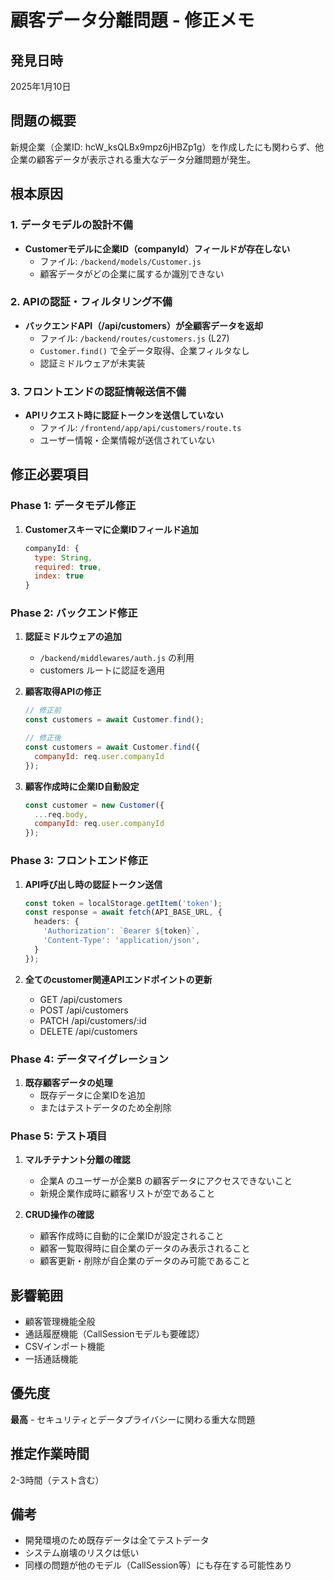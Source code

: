 # 顧客データ分離問題 - 修正メモ

## 発見日時
2025年1月10日

## 問題の概要
新規企業（企業ID: hcW_ksQLBx9mpz6jHBZp1g）を作成したにも関わらず、他企業の顧客データが表示される重大なデータ分離問題が発生。

## 根本原因

### 1. データモデルの設計不備
- **Customerモデルに企業ID（companyId）フィールドが存在しない**
  - ファイル: `/backend/models/Customer.js`
  - 顧客データがどの企業に属するか識別できない

### 2. APIの認証・フィルタリング不備
- **バックエンドAPI（/api/customers）が全顧客データを返却**
  - ファイル: `/backend/routes/customers.js` (L27)
  - `Customer.find()` で全データ取得、企業フィルタなし
  - 認証ミドルウェアが未実装

### 3. フロントエンドの認証情報送信不備
- **APIリクエスト時に認証トークンを送信していない**
  - ファイル: `/frontend/app/api/customers/route.ts`
  - ユーザー情報・企業情報が送信されていない

## 修正必要項目

### Phase 1: データモデル修正
1. **Customerスキーマに企業IDフィールド追加**
   ```javascript
   companyId: {
     type: String,
     required: true,
     index: true
   }
   ```

### Phase 2: バックエンド修正
1. **認証ミドルウェアの追加**
   - `/backend/middlewares/auth.js` の利用
   - customers ルートに認証を適用

2. **顧客取得APIの修正**
   ```javascript
   // 修正前
   const customers = await Customer.find();
   
   // 修正後
   const customers = await Customer.find({ 
     companyId: req.user.companyId 
   });
   ```

3. **顧客作成時に企業ID自動設定**
   ```javascript
   const customer = new Customer({
     ...req.body,
     companyId: req.user.companyId
   });
   ```

### Phase 3: フロントエンド修正
1. **API呼び出し時の認証トークン送信**
   ```typescript
   const token = localStorage.getItem('token');
   const response = await fetch(API_BASE_URL, {
     headers: {
       'Authorization': `Bearer ${token}`,
       'Content-Type': 'application/json',
     }
   });
   ```

2. **全てのcustomer関連APIエンドポイントの更新**
   - GET /api/customers
   - POST /api/customers
   - PATCH /api/customers/:id
   - DELETE /api/customers

### Phase 4: データマイグレーション
1. **既存顧客データの処理**
   - 既存データに企業IDを追加
   - またはテストデータのため全削除

### Phase 5: テスト項目
1. **マルチテナント分離の確認**
   - 企業A のユーザーが企業B の顧客データにアクセスできないこと
   - 新規企業作成時に顧客リストが空であること

2. **CRUD操作の確認**
   - 顧客作成時に自動的に企業IDが設定されること
   - 顧客一覧取得時に自企業のデータのみ表示されること
   - 顧客更新・削除が自企業のデータのみ可能であること

## 影響範囲
- 顧客管理機能全般
- 通話履歴機能（CallSessionモデルも要確認）
- CSVインポート機能
- 一括通話機能

## 優先度
**最高** - セキュリティとデータプライバシーに関わる重大な問題

## 推定作業時間
2-3時間（テスト含む）

## 備考
- 開発環境のため既存データは全てテストデータ
- システム崩壊のリスクは低い
- 同様の問題が他のモデル（CallSession等）にも存在する可能性あり